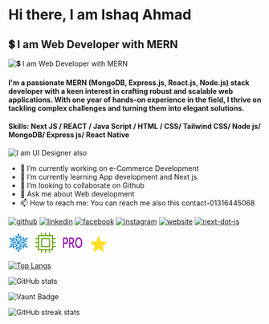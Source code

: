 <h1>Hi there, I am Ishaq Ahmad</h1>
<h2> 💲 I am Web Developer with MERN</h2>

![💲 I am Web Developer with MERN](https://ibb.co/L5Jc27c)

<h4>I'm a passionate MERN (MongoDB, Express.js, React.js, Node.js) stack developer with a keen interest in crafting robust and scalable web applications. With one year of hands-on experience in the field, I thrive on tackling complex challenges and turning them into elegant solutions.</h4>

<h4>Skills: Next JS / REACT / Java Script / HTML / CSS/ Tailwind CSS/ Node js/ MongoDB/ Express js/ React Native
</h4>

![I am UI Designer also](https://scontent.fdac4-2.fna.fbcdn.net/v/t39.30808-6/441229151_972219611283963_3368786312207905131_n.jpg?_nc_cat=109&ccb=1-7&_nc_sid=5f2048&_nc_ohc=aKV0xDn5bQIQ7kNvgF8wRih&_nc_ht=scontent.fdac4-2.fna&oh=00_AYDKA1u-JZaJjtbvaPUJITmtCXWv1GNB-Pi_7qjZCqRUEA&oe=66480CF8)

- 🔭 I’m currently working on e-Commerce Development  
- 🌱 I’m currently learning App development and Next js. 
- 👯 I’m looking to collaborate on Github 
- 💬 Ask me about Web development 
- 📫 How to reach me: You can reach me also this contact-01316445068  


[<img src='https://cdn.jsdelivr.net/npm/simple-icons@3.0.1/icons/github.svg' alt='github' height='40'>](https://github.com/iahmadarish)  [<img src='https://cdn.jsdelivr.net/npm/simple-icons@3.0.1/icons/linkedin.svg' alt='linkedin' height='40'>](https://www.linkedin.com/in/https://www.linkedin.com/in/in/md-ahmad-58ba091a9//)  [<img src='https://cdn.jsdelivr.net/npm/simple-icons@3.0.1/icons/facebook.svg' alt='facebook' height='40'>](https://www.facebook.com/https://www.facebook.com/ishaqmoonira)  [<img src='https://cdn.jsdelivr.net/npm/simple-icons@3.0.1/icons/instagram.svg' alt='instagram' height='40'>](https://www.instagram.com/https://www.instagram.com/its_me_ahmad_ishaq/)  [<img src='https://cdn.jsdelivr.net/npm/simple-icons@3.0.1/icons/icloud.svg' alt='website' height='40'>](https://ahmadishaq.vercel.app/)  [<img src='https://cdn.jsdelivr.net/npm/simple-icons@3.0.1/icons/next-dot-js.svg' alt='next-dot-js' height='40'>](https://scontent.fdac4-2.fna.fbcdn.net/v/t39.30808-6/436205939_972209267951664_5979895668634862423_n.jpg?_nc_cat=101&ccb=1-7&_nc_sid=5f2048&_nc_ohc=pG1NiSGvzFwQ7kNvgHVcvcS&_nc_ht=scontent.fdac4-2.fna&oh=00_AYCewr4eJw3N8oFjifhY5zdMB8xG6rZBLc77TVzsZetK3g&oe=6647FD08)  

<a href='https://archiveprogram.github.com/'><img src='https://raw.githubusercontent.com/acervenky/animated-github-badges/master/assets/acbadge.gif' width='40' height='40'></a> <a href='https://docs.github.com/en/developers'><img src='https://raw.githubusercontent.com/acervenky/animated-github-badges/master/assets/devbadge.gif' width='40' height='40'></a> <a href='https://github.com/pricing'><img src='https://raw.githubusercontent.com/acervenky/animated-github-badges/master/assets/pro.gif' width='40' height='40'></a> <a href='https://stars.github.com/'><img src='https://raw.githubusercontent.com/acervenky/animated-github-badges/master/assets/starbadge.gif' width='35' height='35'></a> 

[![Top Langs](https://github-readme-stats.vercel.app/api/top-langs/?username=iahmadarish)](https://github.com/anuraghazra/github-readme-stats)

![GitHub stats](https://github-readme-stats.vercel.app/api?username=iahmadarish&show_icons=true&count_private=true)  

![Vaunt Badge](https://api.vaunt.dev/v1/github/entities/iahmadarish/contributions?format=svg&private=true)  

![GitHub streak stats](https://streak-stats.demolab.com/?user=iahmadarish)  


